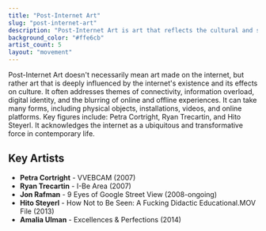 ```yaml
---
title: "Post-Internet Art"
slug: "post-internet-art"
description: "Post-Internet Art is art that reflects the cultural and social conditions shaped by the internet and digital technologies."
background_color: "#ffe6cb"
artist_count: 5
layout: "movement"
---
```


Post-Internet Art doesn't necessarily mean art made on the internet, but rather art that is deeply influenced by the internet's existence and its effects on culture. It often addresses themes of connectivity, information overload, digital identity, and the blurring of online and offline experiences. It can take many forms, including physical objects, installations, videos, and online platforms. Key figures include: Petra Cortright, Ryan Trecartin, and Hito Steyerl. It acknowledges the internet as a ubiquitous and transformative force in contemporary life.

## Key Artists

- **Petra Cortright** - VVEBCAM (2007)
- **Ryan Trecartin** - I-Be Area (2007)
- **Jon Rafman** - 9 Eyes of Google Street View (2008-ongoing)
- **Hito Steyerl** - How Not to Be Seen: A Fucking Didactic Educational.MOV File (2013)
- **Amalia Ulman** - Excellences & Perfections (2014)
